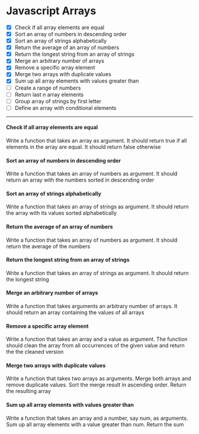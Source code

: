 # Javascript Arrays

- [x] Check if all array elements are equal
- [x] Sort an array of numbers in descending order
- [x] Sort an array of strings alphabetically
- [x] Return the average of an array of numbers
- [x] Return the longest string from an array of strings
- [x] Merge an arbitrary number of arrays
- [x] Remove a specific array element
- [x] Merge two arrays with duplicate values
- [x] Sum up all array elements with values greater than
- [ ] Create a range of numbers
- [ ] Return last n array elements
- [ ] Group array of strings by first letter
- [ ] Define an array with conditional elements

***

#### Check if all array elements are equal
Write a function that takes an array as argument. It should return true if all elements in the array are equal. It should return false otherwise

#### Sort an array of numbers in descending order
Write a function that takes an array of numbers as argument. It should return an array with the numbers sorted in descending order

#### Sort an array of strings alphabetically
Write a function that takes an array of strings as argument. It should return the array with its values sorted alphabetically

#### Return the average of an array of numbers
Write a function that takes an array of numbers as argument. It should return the average of the numbers

#### Return the longest string from an array of strings
Write a function that takes an array of strings as argument. It should return the longest string

#### Merge an arbitrary number of arrays
Write a function that takes arguments an arbitrary number of arrays. It should return an array containing the values of all arrays

#### Remove a specific array element
Write a function that takes an array and a value as argument. The function should clean the array from all occurrences of the given value and return the the cleaned version

#### Merge two arrays with duplicate values
Write a function that takes two arrays as arguments. Merge both arrays and remove duplicate values. Sort the merge result in ascending order. Return the resulting array

#### Sum up all array elements with values greater than
Write a function that takes an array and a number, say num, as arguments. Sum up all array elements with a value greater than num. Return the sum
